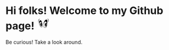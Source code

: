 
# Hi folks! Welcome to my Github page! <img src="piscapisca.gif" alt="eyes blinking" style= "margin:0; padding:0; float:bottom; width: 7%; height: auto;"/>
Be curious! Take a look around.
